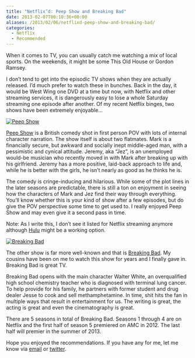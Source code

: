 ```yaml
---
title: "Netflix’d: Peep Show and Breaking Bad"
date: 2013-02-07T00:10:36+00:00
aliases: /2013/02/06/netflixd-peep-show-and-breaking-bad/
categories:
  - Netflix
  - Recommended
---
```


When it comes to TV, you can usually catch me watching a mix of local sports. On the weekends, it might be some This Old House or Gordon Ramsey.

I don&#8217;t tend to get into the episodic TV shows when they are actually released. I&#8217;d much prefer to watch these in bunches. Back in the day, it would be West Wing one DVD at a time but now, with Netflix and other streaming services, it is dangerously easy to lose a whole Saturday streaming one episode after another. Of my recent Netflix binges, two shows have been extremely enjoyable&#8230;

[![Peep Show][1]][2]

[Peep Show][2] is a British comedy shot in first person POV with lots of internal character narration. The show itself is about two flatmates. Mark is a financially secure, but awkward and socially inept middle-aged man, with a pessimistic and cynical attitude. Jeremy, aka &#8220;Jez&#8221;, is an unemployed would-be musician who recently moved in with Mark after breaking up with his girlfriend. Jeremy has a more positive, laid-back approach to life and, while he is better with the girls, he isn&#8217;t nearly as good as he thinks he is.

The comedy is cringe-inducing and hilarious. While some of the plot lines in the later seasons are predictable, there is still a ton on enjoyment in seeing how the characters of Mark and Jez find their way through everything. You&#8217;ll know whether this is your kind of show after a few episodes, but do give the POV perspective some time to get used to. I really enjoyed Peep Show and may even give it a second pass in time.

Note: As I write this, I don&#8217;t see it listed for Netflix streaming anymore although [Hulu][3] might be a working option.

[![Breaking Bad][4]][5]

The other show is far more well-known and that is [Breaking Bad][5]. My cousins have been on me to watch this show for years and I finally gave in. Breaking Bad is great TV.

Breaking Bad opens with the main character Walter White, an overqualified high school chemistry teacher who is diagnosed with terminal lung cancer. To help provide for his family, he partners with former student and drug dealer Jesse to cook and sell methamphetamine. In time, shit hits the fan in multiple ways that result in entertainment for us. The writing is great, the acting is great and even the cinematography is great.

There are 5 seasons in total of Breaking Bad. Seasons 1 through 4 are on Netflix and the first half of season 5 premiered on AMC in 2012. The last half will premier in the summer of 2013.

Hope you enjoyed the recommendations. If you have any for me, let me know via [email][6] or [twitter][7].

[1]: http://mikezornek.com/media/images/peep_show.png "Peep Show"
[2]: http://dvd.netflix.com/Movie/Peep-Show/70217140
[3]: http://www.hulu.com/peep-show
[4]: http://mikezornek.com/media/images/breaking_bad.png "Breaking Bad"
[5]: http://movies.netflix.com/WiMovie/70143836
[6]: mailto:mike@mikezornek.com
[7]: https://jawns.club/@zorn
